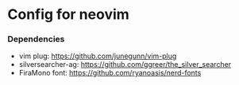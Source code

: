 # Config for neovim
### Dependencies
- vim plug: https://github.com/junegunn/vim-plug
- silversearcher-ag: https://github.com/ggreer/the_silver_searcher
- FiraMono font: https://github.com/ryanoasis/nerd-fonts
